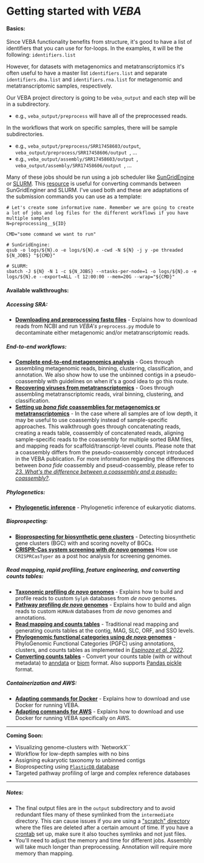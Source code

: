 # Getting started with *VEBA*

#### Basics:
Since VEBA functionality benefits from structure, it's good to have a list of identifiers that you can use for for-loops. In the examples, it will be the following: `identifiers.list`

However, for datasets with metagenomics and metatranscriptomics it's often useful to have a master list `identifiers.list` and separate `identifiers.dna.list` and `identifiers.rna.list` for metagenomic and metatranscriptomic samples, respectively. 

Our VEBA project directory is going to be `veba_output` and each step will be in a subdirectory.  

* e.g., `veba_output/preprocess` will have all of the preprocessed reads.  

In the workflows that work on specific samples, there will be sample subdirectories. 

* e.g., `veba_output/preprocess/SRR17458603/output`, `veba_output/preprocess/SRR17458606/output `, ...
* e.g., `veba_output/assembly/SRR17458603/output `, `veba_output/assembly/SRR17458606/output `, ...

Many of these jobs should be run using a job scheduler like [SunGridEngine](https://docs.oracle.com/cd/E19279-01/820-3257-12/n1ge.html) or [SLURM](https://slurm.schedmd.com/documentation.html).  This [resource](https://www.miamioh.edu/research/research-computing-support/services/hpc-cluster/sbatch-translation/) is useful for converting commands between SunGridEnginer and SLURM. I've used both and these are adaptations of the submission commands you can use as a template:

```
# Let's create some informative name. Remember we are going to create a lot of jobs and log files for the different workflows if you have multiple samples
N=preprocessing__${ID}
	
CMD="some command we want to run"
	
# SunGridEngine:
qsub -o logs/${N}.o -e logs/${N}.e -cwd -N ${N} -j y -pe threaded ${N_JOBS} "${CMD}"
	
# SLURM:
sbatch -J ${N} -N 1 -c ${N_JOBS} --ntasks-per-node=1 -o logs/${N}.o -e logs/${N}.e --export=ALL -t 12:00:00 --mem=20G --wrap="${CMD}"
```

#### Available walkthroughs:

##### Accessing SRA: 

*  **[Downloading and preprocessing fastq files](docs/download_and_preprocess_reads.md)** - Explains how to download reads from NCBI and run *VEBA's* `preprocess.py` module to decontaminate either metagenomic and/or metatranscriptomic reads.

##### End-to-end workflows:

* **[Complete end-to-end metagenomics analysis](docs/end-to-end_metagenomics.md)** - Goes through assembling metagenomic reads, binning, clustering, classification, and annotation.  We also show how to use the unbinned contigs in a pseudo-coassembly with guidelines on when it's a good idea to go this route.
* **[Recovering viruses from metatranscriptomics](docs/recovering_viruses_from_metatranscriptomics.md)** - Goes through assembling metatranscriptomic reads, viral binning, clustering, and classification.
* **[Setting up *bona fide* coassemblies for metagenomics or metatranscriptomics](setting_up_coassemblies.md)** - In the case where all samples are of low depth, it may be useful to use coassembly instead of sample-specific approaches.  This walkthrough goes through concatenating reads, creating a reads table, coassembly of concatenated reads, aligning sample-specific reads to the coassembly for multiple sorted BAM files, and mapping reads for scaffold/transcript-level counts.  Please note that a coassembly differs from the pseudo-coassembly concept introduced in the VEBA publication.  For more information regarding the differences between *bona fide* coassembly and pseud-coassembly, please refer to [*23. What's the difference between a coassembly and a pseudo-coassembly?*](https://github.com/jolespin/veba/blob/main/FAQ.md#23-whats-the-difference-between-a-coassembly-and-a-pseudo-coassembly). 

##### Phylogenetics:

* **[Phylogenetic inference](docs/phylogenetic_inference.md)** - Phylogenetic inference of eukaryotic diatoms.

##### Bioprospecting:

* **[Bioprospecting for biosynthetic gene clusters](docs/bioprospecting_for_biosynthetic_gene_clusters.md)** - Detecting biosynthetic gene clusters (BGC) with and scoring novelty of BGCs.
* **[CRISPR-Cas system screening with *de novo* genomes](docs/crispr-cas_system_screening_de-novo_genomes.md)** How use `CRISPRCasTyper` as a post hoc analysis for screening genomes.

##### Read mapping, rapid profiling, feature engineering, and converting counts tables:

* **[Taxonomic profiling *de novo* genomes](docs/taxonomic_profiling_de-novo_genomes.md)** - Explains how to build and profile reads to custom `Sylph` databases from *de novo* genomes.
* **[Pathway profiling *de novo* genomes](docs/pathway_profiling_de-novo_genomes.md)** - Explains how to build and align reads to custom `HUMAnN` databases from *de novo* genomes and annotations.
* **[Read mapping and counts tables](docs/read_mapping_and_counts_tables.md)** - Traditional read mapping and generating counts tables at the contig, MAG, SLC, ORF, and SSO levels. 
* **[Phylogenomic functional categories using *de novo* genomes](docs/phylogenomic_functional_categories.md)** - PhyloGenomic Functional Categories (PGFC) using annotations, clusters, and counts tables as implemented in [*Espinoza et al. 2022*](https://academic.oup.com/pnasnexus/article/1/5/pgac239/6762943).
* **[Converting counts tables](docs/converting_counts_tables.md)** - Convert your counts table (with or without metadata) to [anndata](https://anndata.readthedocs.io/en/latest/index.html) or [biom](https://biom-format.org/) format.  Also supports [Pandas pickle](docs/https://pandas.pydata.org/docs/reference/api/pandas.read_pickle.html) format.

##### Containerization and AWS:

* **[Adapting commands for Docker](docs/adapting_commands_for_docker.md)** - Explains how to download and use Docker for running VEBA.
* **[Adapting commands for AWS](docs/adapting_commands_for_aws.md)** - Explains how to download and use Docker for running VEBA specifically on AWS.

___________________________________________

**Coming Soon:**

* Visualizing genome-clusters with `NetworkX``
* Workflow for low-depth samples with no bins
* Assigning eukaryotic taxonomy to unbinned contigs
* Bioprospecting using [`PlasticDB` database](https://plasticdb.org/)
* Targeted pathway profiling of large and complex reference databases
___________________________________________

##### Notes:

* The final output files are in the `output` subdirectory and to avoid redundant files many of these symlinked from the `intermediate` directory.  This can cause issues if you are using a ["scratch" directory](https://en.wikipedia.org/wiki/Scratch_space) where the files are deleted after a certain amount of time. If you have a [crontab](https://www.man7.org/linux/man-pages/man5/crontab.5.html) set up, make sure it also touches symlinks and not just files.
* You'll need to adjust the memory and time for different jobs.  Assembly will take much longer than preprocessing.  Annotation will require more memory than mapping. 